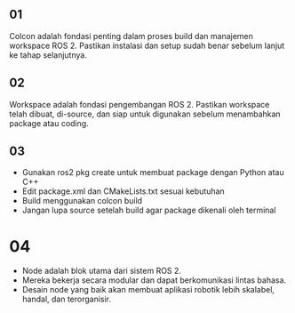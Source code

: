 ## 01
Colcon adalah fondasi penting dalam proses build dan manajemen workspace ROS 2. Pastikan instalasi dan setup sudah benar sebelum lanjut ke tahap selanjutnya.

## 02
Workspace adalah fondasi pengembangan ROS 2. Pastikan workspace telah dibuat, di-source, dan siap untuk digunakan sebelum menambahkan package atau coding.

## 03
- Gunakan ros2 pkg create untuk membuat package dengan Python atau C++
- Edit package.xml dan CMakeLists.txt sesuai kebutuhan
- Build menggunakan colcon build
- Jangan lupa source setelah build agar package dikenali oleh terminal

# 04
- Node adalah blok utama dari sistem ROS 2.
- Mereka bekerja secara modular dan dapat berkomunikasi lintas bahasa.
- Desain node yang baik akan membuat aplikasi robotik lebih skalabel, handal, dan terorganisir.